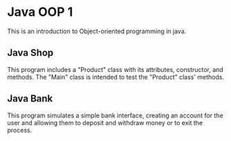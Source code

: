 # Java OOP 1

This is an introduction to Object-oriented programming in java.

## Java Shop

This program includes a "Product" class with its attributes, constructor, and methods.
The "Main" class is intended to test the "Product" class' methods.

## Java Bank

This program simulates a simple bank interface, creating an account for the user and allowing them to deposit and withdraw money or to exit the process.